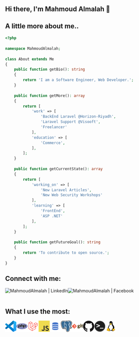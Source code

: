 ## Hi there, I'm Mahmoud Almalah 👋

## A little more about me..

```php
<?php

namespace MahmoudAlmalah;

class About extends Me
{
    public function getBio(): string
    {
        return 'I am a Software Engineer, Web Developer.';
    }

    public function getMore(): array
    {
        return [
            'work' => [
                'BackEnd Laravel @Horizon-Riyadh',
                'Laravel Support @Visooft',
                'Freelancer'
            ],
            'education' => [
                'Commerce',
            ],
        ];
    }

    public function getCurrentState(): array 
    {
        return [
            'working_on' => [
                'New Laravel Articles',
                'New Web Security Workshops'
            ],
            'learning' => [
                'FrontEnd',
                'ASP .NET'
            ],
        ];
    }

    public function getFutureGoal(): string
    {
        return 'To contribute to open source.';
    }
}
```

## Connect with me:

[<img align="left" alt="MahmoudAlmalah | LinkedIn" src="https://img.icons8.com/color/48/000000/linkedin.png" />][linkedin]
[<img align="left" alt="MahmoudAlmalah | Facebook" src="https://img.icons8.com/color/48/000000/linkedin.png" />][Facebook]

<br />
<br />

## What I use the most:

<img align="left" alt="Visual Studio Code" width="36px" src="https://raw.githubusercontent.com/github/explore/80688e429a7d4ef2fca1e82350fe8e3517d3494d/topics/visual-studio-code/visual-studio-code.png" />
<img align="left" alt="PHP" width="36px" src="https://raw.githubusercontent.com/github/explore/80688e429a7d4ef2fca1e82350fe8e3517d3494d/topics/php/php.png" />
<img align="left" alt="Laravel" width="36px" src="https://raw.githubusercontent.com/github/explore/80688e429a7d4ef2fca1e82350fe8e3517d3494d/topics/laravel/laravel.png" />
<img align="left" alt="JavaScript" width="36px" src="https://raw.githubusercontent.com/github/explore/80688e429a7d4ef2fca1e82350fe8e3517d3494d/topics/javascript/javascript.png" />
<img align="left" alt="SQL" width="36px" src="https://raw.githubusercontent.com/github/explore/80688e429a7d4ef2fca1e82350fe8e3517d3494d/topics/sql/sql.png" />
<img align="left" alt="PostgresSQL" width="36px" src="https://raw.githubusercontent.com/github/explore/80688e429a7d4ef2fca1e82350fe8e3517d3494d/topics/postgresql/postgresql.png" />
<img align="left" alt="Git" width="36px" src="https://raw.githubusercontent.com/github/explore/80688e429a7d4ef2fca1e82350fe8e3517d3494d/topics/git/git.png" />
<img align="left" alt="GitHub" width="36px" src="https://raw.githubusercontent.com/github/explore/78df643247d429f6cc873026c0622819ad797942/topics/github/github.png" />
<img align="left" alt="Terminal" width="36px" src="https://raw.githubusercontent.com/github/explore/80688e429a7d4ef2fca1e82350fe8e3517d3494d/topics/terminal/terminal.png" />
<img align="left" alt="Linux" width="36px" src="https://raw.githubusercontent.com/github/explore/80688e429a7d4ef2fca1e82350fe8e3517d3494d/topics/linux/linux.png" />

<br />

[linkedin]: https://www.linkedin.com/in/mahmoud-almalah-559408176
[Facebook]: https://www.facebook.com/mahmoud.almalah.796
